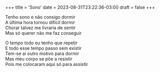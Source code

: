 +++
title = 'Sono'
date = 2023-08-31T23:22:36-03:00
draft = false
+++

Tenho sono e não consigo dormir  
A última hora tornou difícil dormir  
Chorar talvez me livraria de sentir  
Mas só querer não me faz conseguir  

O tempo todo eu tenho que repetir  
E todo esse tempo passo sem existir  
Tem-se aí outro motivo para dormir  
Mas meu corpo se põe a resistir  
Pois me colocaram aqui só para assistir  
